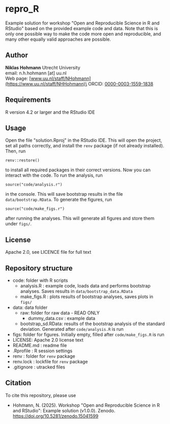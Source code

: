 # repro_R

Example solution for workshop "Open and Reproducible Science in R and RStudio" based on the provided example code and data. Note that this is only one possible way to make the code more open and reproducible, and many other equally valid approaches are possible.

## Author

**Niklas Hohmann** Utrecht University\
email: n.h.hohmann [at] uu.nl\
Web page: [www.uu.nl/staff/NHohmann](https://www.uu.nl/staff/NHHohmann)\
ORCID: [0000-0003-1559-1838](https://orcid.org/0000-0003-1559-1838)

## Requirements

R version 4.2 or larger and the RStudio IDE

## Usage

Open the file "solution.Rproj" in the RStudio IDE. This will open the project, set all paths correctly, and install the `renv` package (if not already installed). Then, run

```{r}
renv::restore()
```

to install all required packages in their correct versions. Now you can interact with the code. To run the analysis, run

```{r}
source("code/analysis.r")
```

in the console. This will save bootstrap results in the file `data/bootstrap.RData`. To generate the figures, run

```{r}
source("code/make_figs.r")
```

after running the analyses. This will generate all figures and store them under `figs/`.

## License

Apache 2.0, see LICENCE file for full text

## Repository structure

-   code: folder with R scripts
    -   analysis.R : example code, loads data and performs bootstrap analyses. Saves results in `data/bootstrap_data.RData`
    -   make_figs.R : plots results of bootstrap analyses, saves plots in `figs/`
-   data: data folder
    -   raw: folder for raw data - READ ONLY
        -   dummy_data.csv : example data
    -   bootstrap_sd.RData: results of the bootstrap analysis of the standard deviation. Generated after `code/analysis.R` is run
-   figs: folder for figures. Initially empty, filled after `code/make_figs.R` is run
-   LICENSE: Apache 2.0 license text
-   README.md : readme file
-   .Rprofile : R session settings
-   renv : folder for `renv` package
-   renv.lock : lockfile for `renv` package
-   .gitignore : utracked files

## Citation

To cite this repository, please use

-   Hohmann, N. (2025). Workshop "Open and Reproducible Science in R and RStudio": Example solution (v1.0.0). Zenodo. <https://doi.org/10.5281/zenodo.15041599>

